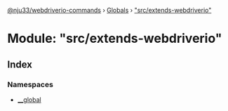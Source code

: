 [@nju33/webdriverio-commands](../README.md) › [Globals](../globals.md) › ["src/extends-webdriverio"](_src_extends_webdriverio_.md)

# Module: "src/extends-webdriverio"

## Index

### Namespaces

* [__global](_src_extends_webdriverio_.__global.md)
